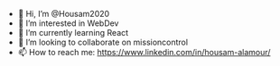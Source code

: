 - 👋 Hi, I’m @Housam2020
- 👀 I’m interested in WebDev
- 🌱 I’m currently learning React 
- 💞️ I’m looking to collaborate on missioncontrol
- 📫 How to reach me: https://www.linkedin.com/in/housam-alamour/

